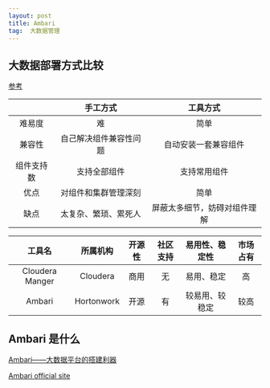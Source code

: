 ```yaml
---
layout: post
title: Ambari
tag:  大数据管理
---
```


## 大数据部署方式比较
[参考](https://blog.csdn.net/carolzhang8406/article/details/80153711)

|  | 手工方式 | 工具方式 |
| :--------: | :--------: | :--------: |
| 难易度 | 难 | 简单 |
| 兼容性 | 自己解决组件兼容性问题 | 自动安装一套兼容组件 |
| 组件支持数 | 支持全部组件 | 支持常用组件 |
| 优点 | 对组件和集群管理深刻 | 简单 |
| 缺点 | 太复杂、繁琐、累死人 | 屏蔽太多细节，妨碍对组件理解 |

| 工具名 | 所属机构 | 开源性 | 社区支持 | 易用性、稳定性 | 市场占有 |
| :--------: | :--------: | :--------: | :--------: | :--------: | :--------: |
| Cloudera Manger | Cloudera | 商用 | 无 | 易用、稳定 | 高 |
| Ambari | Hortonwork | 开源 | 有 | 较易用、较稳定 | 较高 |

## Ambari 是什么
[Ambari——大数据平台的搭建利器](https://www.ibm.com/developerworks/cn/opensource/os-cn-bigdata-ambari/index.html)

[Ambari official site](https://ambari.apache.org/)